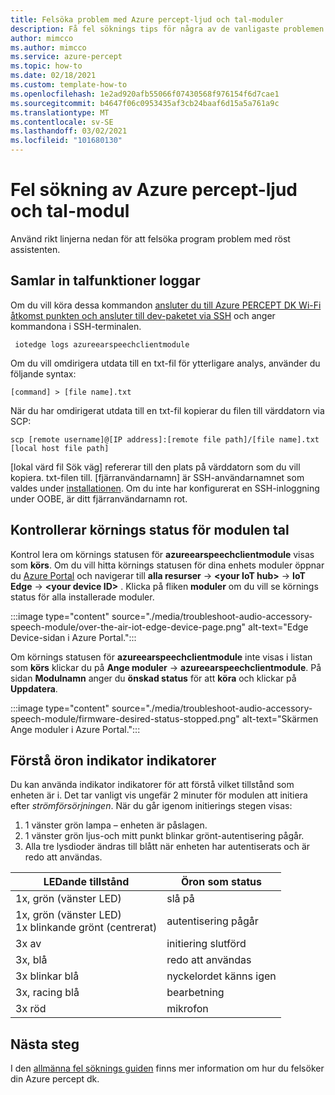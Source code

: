 ```yaml
---
title: Felsöka problem med Azure percept-ljud och tal-moduler
description: Få fel söknings tips för några av de vanligaste problemen som påträffas under den här insikts upplevelsen
author: mimcco
ms.author: mimcco
ms.service: azure-percept
ms.topic: how-to
ms.date: 02/18/2021
ms.custom: template-how-to
ms.openlocfilehash: 1e2ad920afb55066f07430568f976154f6d7cae1
ms.sourcegitcommit: b4647f06c0953435af3cb24baaf6d15a5a761a9c
ms.translationtype: MT
ms.contentlocale: sv-SE
ms.lasthandoff: 03/02/2021
ms.locfileid: "101680130"
---
```

# <a name="azure-percept-audio-and-speech-module-troubleshooting"></a>Fel sökning av Azure percept-ljud och tal-modul

Använd rikt linjerna nedan för att felsöka program problem med röst assistenten.

## <a name="collecting-speech-module-logs"></a>Samlar in talfunktioner loggar

Om du vill köra dessa kommandon [ansluter du till Azure PERCEPT DK Wi-Fi åtkomst punkten och ansluter till dev-paketet via SSH](./how-to-ssh-into-percept-dk.md) och anger kommandona i SSH-terminalen.

```console
 iotedge logs azureearspeechclientmodule
```

Om du vill omdirigera utdata till en txt-fil för ytterligare analys, använder du följande syntax:

```console
[command] > [file name].txt
```

När du har omdirigerat utdata till en txt-fil kopierar du filen till värddatorn via SCP:

```console
scp [remote username]@[IP address]:[remote file path]/[file name].txt [local host file path]
```

[lokal värd fil Sök väg] refererar till den plats på värddatorn som du vill kopiera. txt-filen till. [fjärranvändarnamn] är SSH-användarnamnet som valdes under [installationen](./quickstart-percept-dk-set-up.md). Om du inte har konfigurerat en SSH-inloggning under OOBE, är ditt fjärranvändarnamn rot.

## <a name="checking-runtime-status-of-the-speech-module"></a>Kontrollerar körnings status för modulen tal

Kontrol lera om körnings statusen för **azureearspeechclientmodule** visas som **körs**. Om du vill hitta körnings statusen för dina enhets moduler öppnar du [Azure Portal](https://portal.azure.com/?feature.canmodifystamps=true&Microsoft_Azure_Iothub=aduprod&microsoft_azure_marketplace_ItemHideKey=Microsoft_Azure_ADUHidden#home) och navigerar till **alla resurser**  ->  **\<your IoT hub>**  ->  **IoT Edge**  ->  **\<your device ID>** . Klicka på fliken **moduler** om du vill se körnings status för alla installerade moduler.

:::image type="content" source="./media/troubleshoot-audio-accessory-speech-module/over-the-air-iot-edge-device-page.png" alt-text="Edge Device-sidan i Azure Portal.":::

Om körnings statusen för **azureearspeechclientmodule** inte visas i listan som **körs** klickar du på **Ange moduler**  ->  **azureearspeechclientmodule**. På sidan **Modulnamn** anger du **önskad status** för att **köra** och klickar på **Uppdatera**.

:::image type="content" source="./media/troubleshoot-audio-accessory-speech-module/firmware-desired-status-stopped.png" alt-text="Skärmen Ange moduler i Azure Portal.":::

## <a name="understanding-ear-som-led-indicators"></a>Förstå öron indikator indikatorer

Du kan använda indikator indikatorer för att förstå vilket tillstånd som enheten är i. Det tar vanligt vis ungefär 2 minuter för modulen att initiera efter *strömförsörjningen*. När du går igenom initierings stegen visas:

1. 1 vänster grön lampa – enheten är påslagen. 
2. 1 vänster grön ljus-och mitt punkt blinkar grönt-autentisering pågår. 
3. Alla tre lysdioder ändras till blått när enheten har autentiserats och är redo att användas.

|LEDande tillstånd                  |Öron som status            |
|----------------------------|---------------------------|
|1x, grön (vänster LED)         |slå på |
|1x, grön (vänster LED) <br> 1x blinkande grönt (centrerat) |autentisering pågår |
|3x av                      |initiering slutförd |
|3x, blå                     |redo att användas |
|3x blinkar blå            |nyckelordet känns igen |
|3x, racing blå              |bearbetning |
|3x röd                      |mikrofon |

## <a name="next-steps"></a>Nästa steg

I den [allmänna fel söknings guiden](./troubleshoot-dev-kit.md) finns mer information om hur du felsöker din Azure percept dk.